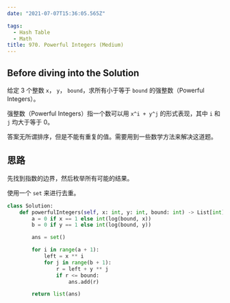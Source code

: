 ```yaml
---
date: "2021-07-07T15:36:05.565Z"

tags:
  - Hash Table
  - Math
title: 970. Powerful Integers (Medium)
---
```


## Before diving into the Solution

给定 3 个整数 `x`， `y`， `bound`，求所有小于等于 `bound` 的强整数（Powerful Integers）。

强整数（Powerful Integers）指一个数可以用 `x^i + y^j` 的形式表现，其中 `i` 和 `j` 均大于等于 0。

答案无所谓排序，但是不能有重复的值。需要用到一些数学方法来解决这道题。

<!-- more -->

## 思路

先找到指数的边界，然后枚举所有可能的结果。

使用一个 `set` 来进行去重。

```python
class Solution:
    def powerfulIntegers(self, x: int, y: int, bound: int) -> List[int]:
        a = 0 if x == 1 else int(log(bound, x))
        b = 0 if y == 1 else int(log(bound, y))

        ans = set()

        for i in range(a + 1):
            left = x ** i
            for j in range(b + 1):
                r = left + y ** j
                if r <= bound:
                    ans.add(r)

        return list(ans)
```
